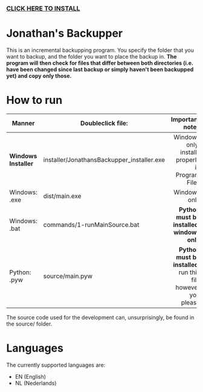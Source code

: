 ### [**CLICK HERE TO INSTALL**](../master/installer/JonathansBackupper_installer.exe?raw=true)

# Jonathan's Backupper
This is an incremental backupping program.
You specify the folder that you want to backup, and the folder you want to place the backup in.
**The program will then check for files that differ between both directories (i.e. have been changed since last
backup or simply haven't been backupped yet) and copy only those.**

# How to run
| Manner            | Doubleclick file:               | Important notes                                                |
| ----------------- |-------------------------------- | --------------------------------------------------------------:|
| **Windows Installer** | installer/JonathansBackupper_installer.exe | Windows only, installs properly in Program Files |
| Windows: .exe     | dist/main.exe                   | Windows only                                                   |
| Windows: .bat     | commands/1-runMainSource.bat                 | **Python must be installed, windows only**                      |
| Python: .pyw      | source/main.pyw                | **Python must be installed**, run this file however you please  |

The source code used for the development can, unsurprisingly, be found in the source/ folder.

# Languages
The currently supported languages are:
* EN (English)
* NL (Nederlands)
